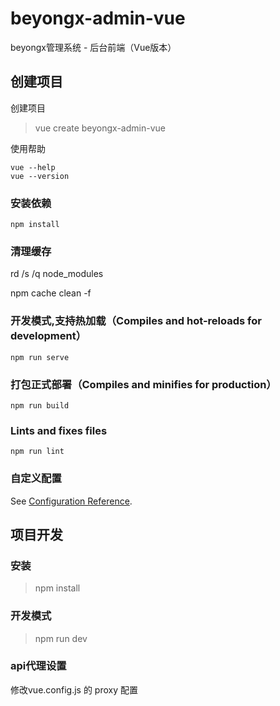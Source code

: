 # beyongx-admin-vue

beyongx管理系统 - 后台前端（Vue版本）

## 创建项目

创建项目
> vue create beyongx-admin-vue

使用帮助
```
vue --help
vue --version
```

### 安装依赖

```
npm install
```

### 清理缓存

rd /s /q node_modules

npm cache clean -f

### 开发模式,支持热加载（Compiles and hot-reloads for development）

```
npm run serve
```

### 打包正式部署（Compiles and minifies for production）

```
npm run build
```

### Lints and fixes files
```
npm run lint
```

### 自定义配置
See [Configuration Reference](https://cli.vuejs.org/config/).


## 项目开发

### 安装

> npm install

### 开发模式

> npm run dev


### api代理设置

修改vue.config.js 的 proxy 配置